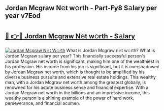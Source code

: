 ## Jordan Mcgraw N𝚎t w𝚘rth - Part-Fy8 S𝚊lary per year v7Eod

# <h2><a href="http://gc1cols.nevu.top/?p=Jordan+Mcgraw">🔗 👉🔴 Jordan Mcgraw N𝚎t w𝚘rth - S𝚊lary</a></h2>

[![Jordan Mcgraw N𝚎t W𝚘rth](https://i.imgur.com/Oavwk0R.jpeg)](http://gc1cols.nevu.top/?p=Jordan+Mcgraw)
What is Jordan Mcgraw n𝚎t w𝚘rth? What is Jordan Mcgraw s𝚊lary per year?
This financially successful person's Jordan Mcgraw net worth is significant, making him one of the wealthiest in his profession. His income from his job is significant, but it is overshadowed by Jordan Mcgraw net worth, which is thought to be amplified by his diverse business pursuits and extensive real estate holdings. This wealthy man, with a Jordan Mcgraw net worth among the greatest globally, is renowned for his astute business sense and financial expertise. With a Jordan Mcgraw net worth in the billions and an impressive income, this wealthy person is a shining example of the power of hard work, perseverance, and financial acumen.
